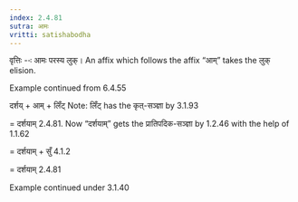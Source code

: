 ```yaml
---
index: 2.4.81
sutra: आमः
vritti: satishabodha
---
```



वृत्तिः --ः आमः परस्य लुक्। An affix which follows the affix “आम्” takes the लुक् elision.


Example continued from 6.4.55


दर्शय् + आम् + लिँट् Note: लिँट् has the कृत्-सञ्ज्ञा by 3.1.93


= दर्शयाम् 2.4.81. Now “दर्शयाम्” gets the प्रातिपदिक-सञ्ज्ञा by 1.2.46 with the help of 1.1.62


= दर्शयाम् + सुँ 4.1.2


= दर्शयाम् 2.4.81


Example continued under 3.1.40

